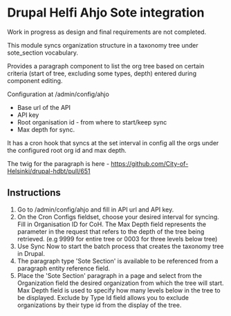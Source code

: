 # Drupal Helfi Ahjo Sote integration

Work in progress as design and final requirements are not completed.

This module syncs organization structure in a taxonomy tree under sote_section vocabulary.

Provides a paragraph component to list the org tree based on certain criteria (start of tree, excluding some types, depth) entered
during component editing.

Configuration at /admin/config/ahjo
- Base url of the API
- API key
- Root organisation id - from where to start/keep sync
- Max depth for sync.

It has a cron hook that syncs at the set interval in config all the orgs under the configured root org id and max depth.

The twig for the paragraph is here - https://github.com/City-of-Helsinki/drupal-hdbt/pull/651

## Instructions

1. Go to /admin/config/ahjo and fill in API url and API key.
2. On the Cron Configs fieldset, choose your desired interval for syncing.
Fill in Organisation ID for CoH. The Max Depth field represents the parameter
in the request that refers to the depth of the tree being retrieved. (e.g 9999 for entire tree
or 0003 for three levels below tree)
3. Use Sync Now to start the batch process that creates the taxonomy tree in Drupal.
4. The paragraph type 'Sote Section' is available to be referenced from a paragraph entity reference field.
5. Place the 'Sote Section' paragraph in a page and select from the Organization field the desired
organization from which the tree will start.
Max Depth field is used to specify how many levels below in the tree to be displayed.
Exclude by Type Id field allows you to exclude organizations by their type id from the display of the tree.
